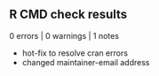 ## R CMD check results

0 errors | 0 warnings | 1 notes

- hot-fix to resolve cran errors
- changed maintainer-email address
